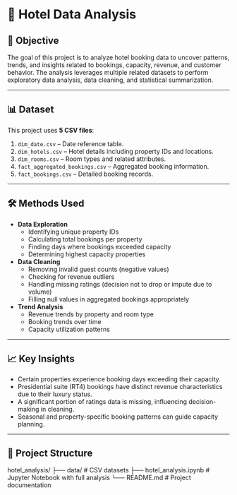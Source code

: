 # 🏨 Hotel Data Analysis

## 📌 Objective

The goal of this project is to analyze hotel booking data to uncover patterns, trends, and insights related to bookings, capacity, revenue, and customer behavior. The analysis leverages multiple related datasets to perform exploratory data analysis, data cleaning, and statistical summarization.

---

## 📊 Dataset

This project uses **5 CSV files**:

1. `dim_date.csv` – Date reference table.
2. `dim_hotels.csv` – Hotel details including property IDs and locations.
3. `dim_rooms.csv` – Room types and related attributes.
4. `fact_aggregated_bookings.csv` – Aggregated booking information.
5. `fact_bookings.csv` – Detailed booking records.

---

## 🛠 Methods Used

- **Data Exploration**
  - Identifying unique property IDs
  - Calculating total bookings per property
  - Finding days where bookings exceeded capacity
  - Determining highest capacity properties
- **Data Cleaning**
  - Removing invalid guest counts (negative values)
  - Checking for revenue outliers
  - Handling missing ratings (decision not to drop or impute due to volume)
  - Filling null values in aggregated bookings appropriately
- **Trend Analysis**
  - Revenue trends by property and room type
  - Booking trends over time
  - Capacity utilization patterns

---

## 📈 Key Insights

- Certain properties experience booking days exceeding their capacity.
- Presidential suite (RT4) bookings have distinct revenue characteristics due to their luxury status.
- A significant portion of ratings data is missing, influencing decision-making in cleaning.
- Seasonal and property-specific booking patterns can guide capacity planning.

---

## 📂 Project Structure

hotel_analysis/
├── data/ # CSV datasets
├── hotel_analysis.ipynb # Jupyter Notebook with full analysis
└── README.md # Project documentation
